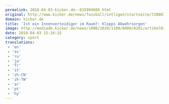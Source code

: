 ```yaml
---
permalink: 2018-04-03-kicker.de--815994688.html
original: http://www.kicker.de/news/fussball/intligen/startseite/720803/artikel_ist-ein-innenverteidiger-im-raum_klopps-abwehrsorgen.html#omrss
domain: kicker.de
title: 'Ist ein Innenverteidiger im Raum?: Klopps Abwehrsorgen'
image: http://mediadb.kicker.de/news/1000/1020/1100/8000/8201/artikel02/1020812/matip560-1522767978.jpg
date: 2018-04-03 15:34:15
category: sport
translations: 
 - 'en'
 - 'es'
 - 'ru'
 - 'ja'
 - 'fr'
 - 'it'
 - 'zh-CN'
 - 'zh-TW'
 - 'ar'
 - 'pt'
 - 'hy'
---
```


